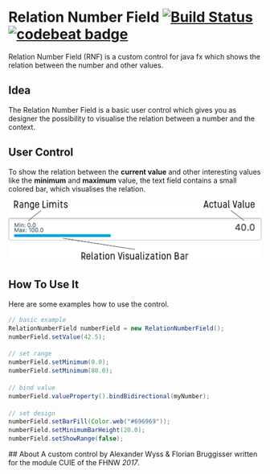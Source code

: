 # Relation Number Field [![Build Status](https://travis-ci.org/cansik/relation-number-field.svg?branch=master)](https://travis-ci.org/cansik/relation-number-field) [![codebeat badge](https://codebeat.co/badges/7e483e1b-c7ea-49be-81ab-e50786c2affa)](https://codebeat.co/projects/github-com-cansik-relation-number-field)
Relation Number Field (RNF) is a custom control for java fx which shows the relation between the number and other values.

## Idea
The Relation Number Field is a basic user control which gives you as designer the possibility to visualise the relation between a number and the context.

## User Control
To show the relation between the **current value** and other interesting values like the **minimum** and **maximum** value, the text field contains a small colored bar, which visualises the relation.

![User Control](readme/control.jpg)

## How To Use It
Here are some examples how to use the control.

```java
// basic example
RelationNumberField numberField = new RelationNumberField();
numberField.setValue(42.5);

// set range
numberField.setMinimum(0.0);
numberField.setMinimum(80.0);

// bind value
numberField.valueProperty().bindBidirectional(myNumber);

// set design
numberField.setBarFill(Color.web("#696969"));
numberField.setMinimumBarHeight(20.0);
numberField.setShowRange(false);
```

## About
A custom control by Alexander Wyss & Florian Bruggisser written for the module CUIE of the FHNW *2017*.